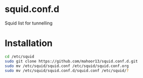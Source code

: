 # squid.conf.d
Squid list for tunnelling

# Installation
```bash
cd /etc/squid
sudo git clone https://github.com/mahoor13/squid.conf.d.git
sudo mv /etc/squid/squid.conf /etc/squid/squid.conf.org
sudo mv /etc/squid/squid.conf.d/squid.conf /etc/squid/?
```

